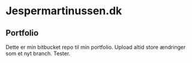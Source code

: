 Jespermartinussen.dk
===

## Portfolio
Dette er min bitbucket repo til min portfolio.
Upload altid store ændringer som et nyt branch.
Tester.